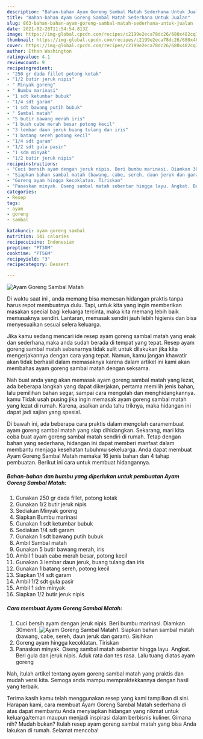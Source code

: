 ```yaml
---
description: "Bahan-bahan Ayam Goreng Sambal Matah Sederhana Untuk Jualan"
title: "Bahan-bahan Ayam Goreng Sambal Matah Sederhana Untuk Jualan"
slug: 863-bahan-bahan-ayam-goreng-sambal-matah-sederhana-untuk-jualan
date: 2021-02-28T11:54:54.813Z
image: https://img-global.cpcdn.com/recipes/c2199e2eca78dc26/680x482cq70/ayam-goreng-sambal-matah-foto-resep-utama.jpg
thumbnail: https://img-global.cpcdn.com/recipes/c2199e2eca78dc26/680x482cq70/ayam-goreng-sambal-matah-foto-resep-utama.jpg
cover: https://img-global.cpcdn.com/recipes/c2199e2eca78dc26/680x482cq70/ayam-goreng-sambal-matah-foto-resep-utama.jpg
author: Ethan Washington
ratingvalue: 4.1
reviewcount: 9
recipeingredient:
- "250 gr dada fillet potong kotak"
- "1/2 butir jeruk nipis"
- " Minyak goreng"
- " Bumbu marinasi"
- "1 sdt ketumbar bubuk"
- "1/4 sdt garam"
- "1 sdt bawang putih bubuk"
- " Sambal matah"
- "5 butir bawang merah iris"
- "1 buah cabe merah besar potong kecil"
- "3 lembar daun jeruk buang tulang dan iris"
- "1 batang sereh potong kecil"
- "1/4 sdt garam"
- "1/2 sdt gula pasir"
- "1 sdm minyak"
- "1/2 butir jeruk nipis"
recipeinstructions:
- "Cuci bersih ayam dengan jeruk nipis. Beri bumbu marinasi. Diamkan 30menit."
- "Siapkan bahan sambal matah (bawang, cabe, sereh, daun jeruk dan garam). Sisihkan"
- "Goreng ayam hingga kecoklatan. Tiriskan"
- "Panaskan minyak. Oseng sambal matah sebentar hingga layu. Angkat. Beri gula dan jeruk nipis. Aduk rata dan tes rasa. Lalu tuang diatas ayam goreng"
categories:
- Resep
tags:
- ayam
- goreng
- sambal

katakunci: ayam goreng sambal 
nutrition: 141 calories
recipecuisine: Indonesian
preptime: "PT30M"
cooktime: "PT56M"
recipeyield: "3"
recipecategory: Dessert

---
```



![Ayam Goreng Sambal Matah](https://img-global.cpcdn.com/recipes/c2199e2eca78dc26/680x482cq70/ayam-goreng-sambal-matah-foto-resep-utama.jpg)

Di waktu  saat ini , anda memang bisa memesan hidangan praktis tanpa harus repot membuatnya dulu. Tapi, untuk kita yang ingin memberikan masakan special bagi keluarga tercinta, maka kita memang lebih baik memasaknya sendiri. Lantaran, memasak sendiri jauh lebih higienis dan bisa menyesuaikan sesuai selera keluarga.

Jika kamu sedang mencari ide resep ayam goreng sambal matah yang enak dan sederhana,maka anda sudah berada di tempat yang tepat. Resep ayam goreng sambal matah  sebenarnya tidak sulit untuk dilakukan jika kita mengerjakannya dengan cara yang tepat. Namun, kamu jangan khawatir akan tidak berhasil dalam memasaknya 
karena dalam artikel ini kami akan membahas ayam goreng sambal matah dengan seksama.  



Nah buat anda yang akan memasak ayam goreng sambal matah yang lezat, ada beberapa langkah yang dapat dikerjakan, pertama memilih jenis bahan, lalu pemilihan bahan segar, sampai cara mengolah dan menghidangkannya. kamu Tidak usah pusing jika ingin memasak ayam goreng sambal matah yang lezat di rumah. Karena, asalkan anda  tahu triknya, maka hidangan ini dapat jadi sajian yang spesial.

Di bawah ini, ada beberapa cara praktis  dalam mengolah caramembuat ayam goreng sambal matah yang siap dihidangkan. Sekarang, mari kita coba buat ayam goreng sambal matah sendiri di rumah. Tetap dengan bahan yang sederhana, hidangan ini dapat memberi manfaat dalam membantu menjaga kesehatan tubuhmu sekeluarga. Anda dapat membuat Ayam Goreng Sambal Matah memakai 16 jenis bahan dan 4 tahap pembuatan. Berikut ini cara untuk membuat hidangannya.

<!--inarticleads1-->

##### Bahan-bahan dan bumbu yang diperlukan untuk pembuatan Ayam Goreng Sambal Matah:

1. Gunakan 250 gr dada fillet, potong kotak
1. Gunakan 1/2 butir jeruk nipis
1. Sediakan  Minyak goreng
1. Siapkan  Bumbu marinasi
1. Gunakan 1 sdt ketumbar bubuk
1. Sediakan 1/4 sdt garam
1. Gunakan 1 sdt bawang putih bubuk
1. Ambil  Sambal matah
1. Gunakan 5 butir bawang merah, iris
1. Ambil 1 buah cabe merah besar, potong kecil
1. Gunakan 3 lembar daun jeruk, buang tulang dan iris
1. Gunakan 1 batang sereh, potong kecil
1. Siapkan 1/4 sdt garam
1. Ambil 1/2 sdt gula pasir
1. Ambil 1 sdm minyak
1. Siapkan 1/2 butir jeruk nipis




<!--inarticleads2-->

##### Cara membuat Ayam Goreng Sambal Matah:

1. Cuci bersih ayam dengan jeruk nipis. Beri bumbu marinasi. Diamkan 30menit.
<img src="https://img-global.cpcdn.com/steps/2c4f791c83c6a493/160x128cq70/ayam-goreng-sambal-matah-langkah-memasak-1-foto.jpg" alt="Ayam Goreng Sambal Matah">1. Siapkan bahan sambal matah (bawang, cabe, sereh, daun jeruk dan garam). Sisihkan
1. Goreng ayam hingga kecoklatan. Tiriskan
1. Panaskan minyak. Oseng sambal matah sebentar hingga layu. Angkat. Beri gula dan jeruk nipis. Aduk rata dan tes rasa. Lalu tuang diatas ayam goreng




Nah, itulah artikel tentang  ayam goreng sambal matah  yang praktis dan mudah versi kita. Semoga anda mampu mempraktekkannya dengan hasil yang terbaik. 

Terima kasih kamu telah menggunakan resep yang kami tampilkan di sini. Harapan kami, cara membuat  Ayam Goreng Sambal Matah sederhana di atas dapat membantu Anda menyiapkan hidangan yang nikmat untuk keluarga/teman maupun menjadi inspirasi dalam berbisnis kuliner. Gimana nih? Mudah bukan? Itulah resep ayam goreng sambal matah yang bisa Anda lakukan di rumah. Selamat mencoba!


